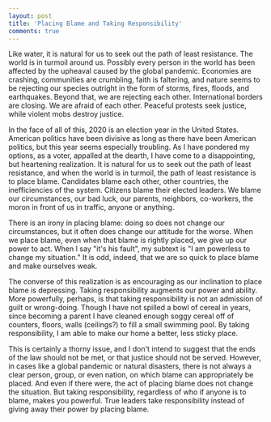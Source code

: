 ```yaml
---
layout: post
title: 'Placing Blame and Taking Responsibility'
comments: true
---
```


Like water, it is natural for us to seek out the path of least resistance. The world is in turmoil around us. Possibly every person in the world has been affected by the upheaval caused by the global pandemic. Economies are crashing, communities are crumbling, faith is faltering, and nature seems to be rejecting our species outright in the form of storms, fires, floods, and earthquakes. Beyond that, we are rejecting each other. International borders are closing. We are afraid of each other. Peaceful protests seek justice, while violent mobs destroy justice.

In the face of all of this, 2020 is an election year in the United States. American politics have been divisive as long as there have been American politics, but this year seems especially troubling. As I have pondered my options, as a voter, appalled at the dearth, I have come to a disappointing, but heartening realization. It is natural for us to seek out the path of least resistance, and when the world is in turmoil, the path of least resistance is to place blame. Candidates blame each other, other countries, the inefficiencies of the system. Citizens blame their elected leaders. We blame our circumstances, our bad luck, our parents, neighbors, co-workers, the moron in front of us in traffic, anyone or anything.

There is an irony in placing blame: doing so does not change our circumstances, but it often does change our attitude for the worse. When we place blame, even when that blame is rightly placed, we give up our power to act. When I say "it's his fault", my subtext is "I am powerless to change my situation." It is odd, indeed, that we are so quick to place blame and make ourselves weak.

The converse of this realization is as encouraging as our inclination to place blame is depressing. Taking responsibility augments our power and ability. More powerfully, perhaps, is that taking responsibility is not an admission of guilt or wrong-doing. Though I have not spilled a bowl of cereal in years, since becoming a parent I have cleaned enough soggy cereal off of counters, floors, walls (ceilings?) to fill a small swimming pool. By taking responsibility, I am able to make our home a better, less sticky place.

This is certainly a thorny issue, and I don't intend to suggest that the ends of the law should not be met, or that justice should not be served. However, in cases like a global pandemic or natural disasters, there is not always a clear person, group, or even nation, on which blame can appropriately be placed. And even if there were, the act of placing blame does not change the situation. But taking responsibility, regardless of who if anyone is to blame, makes you powerful. True leaders take responsibility instead of giving away their power by placing blame.
